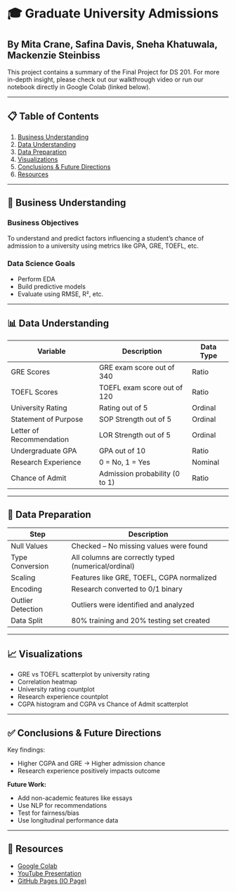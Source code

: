 
# 🎓 Graduate University Admissions
## By Mita Crane, Safina Davis, Sneha Khatuwala, Mackenzie Steinbiss

This project contains a summary of the Final Project for DS 201. For more in-depth insight, please check out our walkthrough video or run our notebook directly in Google Colab (linked below).

---

## 📋 Table of Contents

1. [Business Understanding](#business-understanding)
2. [Data Understanding](#data-understanding)
3. [Data Preparation](#data-preparation)
4. [Visualizations](#visualizations)
5. [Conclusions & Future Directions](#conclusions--future-directions)
6. [Resources](#resources)

---

## 💼 Business Understanding

### Business Objectives
To understand and predict factors influencing a student’s chance of admission to a university using metrics like GPA, GRE, TOEFL, etc.

### Data Science Goals
- Perform EDA
- Build predictive models
- Evaluate using RMSE, R², etc.

---

## 📊 Data Understanding

| Variable | Description | Data Type |
|----------|-------------|-----------|
| GRE Scores | GRE exam score out of 340 | Ratio |
| TOEFL Scores | TOEFL exam score out of 120 | Ratio |
| University Rating | Rating out of 5 | Ordinal |
| Statement of Purpose | SOP Strength out of 5 | Ordinal |
| Letter of Recommendation | LOR Strength out of 5 | Ordinal |
| Undergraduate GPA | GPA out of 10 | Ratio |
| Research Experience | 0 = No, 1 = Yes | Nominal |
| Chance of Admit | Admission probability (0 to 1) | Ratio |

---

## 🧹 Data Preparation

| Step | Description |
|------|-------------|
| Null Values | Checked – No missing values were found |
| Type Conversion | All columns are correctly typed (numerical/ordinal) |
| Scaling | Features like GRE, TOEFL, CGPA normalized |
| Encoding | Research converted to 0/1 binary |
| Outlier Detection | Outliers were identified and analyzed |
| Data Split | 80% training and 20% testing set created |

---

## 📈 Visualizations

- GRE vs TOEFL scatterplot by university rating
- Correlation heatmap
- University rating countplot
- Research experience countplot
- CGPA histogram and CGPA vs Chance of Admit scatterplot

---

## ✅ Conclusions & Future Directions

Key findings:
- Higher CGPA and GRE → Higher admission chance
- Research experience positively impacts outcome

**Future Work:**
- Add non-academic features like essays
- Use NLP for recommendations
- Test for fairness/bias
- Use longitudinal performance data

---

## 🔗 Resources

- [Google Colab](https://colab.research.google.com/drive/1MVTng6DKpBt4lx7TXojKAautEbRBaRaz#scrollTo=jpX5BQm1ZEm6)
- [YouTube Presentation](https://youtu.be/YourVideoID)
- [GitHub Pages (IO Page)](https://sneha756.github.io/University-admissions/#content)
